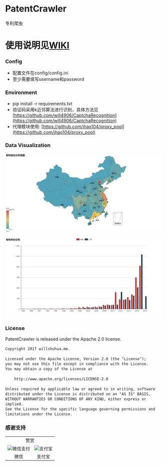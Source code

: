 # PatentCrawler

专利爬虫

# 使用说明见[WIKI](https://github.com/will4906/PatentCrawler/wiki)

### Config

* 配置文件在config/config.ini
* 至少需要填写username和password

### Environment

* pip install -r requirements.txt
* 验证码采用k近邻算法进行识别，具体方法见[https://github.com/will4906/CaptchaRecognition](https://github.com/will4906/CaptchaRecognition)
* 代理模块使用: [https://github.com/jhao104/proxy_pool](https://github.com/jhao104/proxy_pool)

### Data Visualization

![地图](images/demo2.png)

![柱状图](images/demo1.png)

### License

PatentCrawler is released under the Apache 2.0 license.
```
Copyright 2017 willshuhua.me.

Licensed under the Apache License, Version 2.0 (the "License");
you may not use this file except in compliance with the License.
You may obtain a copy of the License at

    http://www.apache.org/licenses/LICENSE-2.0

Unless required by applicable law or agreed to in writing, software
distributed under the License is distributed on an "AS IS" BASIS,
WITHOUT WARRANTIES OR CONDITIONS OF ANY KIND, either express or implied.
See the License for the specific language governing permissions and
limitations under the License.
```
### 感谢支持

<table width="100%">
<tr><td align="center" colspan="2">赞赏</td></tr>
    <tr>
        <td align="center">
        <img src="http://img.blog.csdn.net/20170521121423299?watermark/2/text/aHR0cDovL2Jsb2cuY3Nkbi5uZXQvd2lsbDQ5MDY=/font/5a6L5L2T/fontsize/400/fill/I0JBQkFCMA==/dissolve/70/gravity/SouthEast" width="200px" alt="微信支付">
        </td>
        <td align="center">
        <img src="http://img.blog.csdn.net/20170521131930503?watermark/2/text/aHR0cDovL2Jsb2cuY3Nkbi5uZXQvd2lsbDQ5MDY=/font/5a6L5L2T/fontsize/400/fill/I0JBQkFCMA==/dissolve/70/gravity/SouthEast" width="200px" alt="支付宝">
        </td>
    </tr>
    <tr>
    <td align="center">微信</td>
    <td align="center">支付宝</td>
    </tr>
</table>